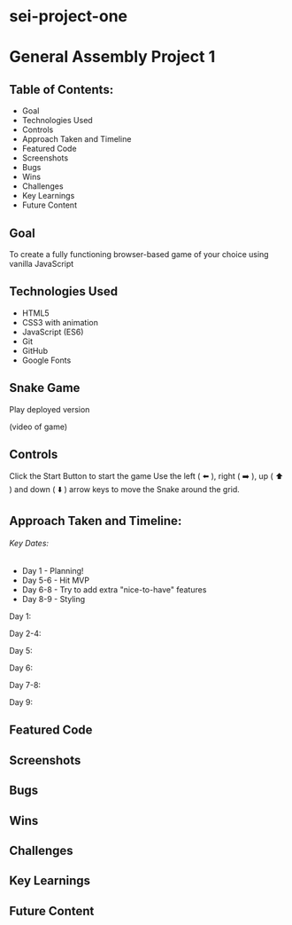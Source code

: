 # sei-project-one
# General Assembly Project 1

## Table of Contents:

* Goal
* Technologies Used
* Controls
* Approach Taken and Timeline
* Featured Code
* Screenshots
* Bugs
* Wins
* Challenges
* Key Learnings
* Future Content

## Goal
To create a fully functioning browser-based game of your choice using vanilla JavaScript

## Technologies Used
* HTML5 
* CSS3 with animation
* JavaScript (ES6)
* Git
* GitHub
* Google Fonts

## Snake Game
Play deployed version

(video of game)

## Controls
Click the Start Button to start the game
Use the left ( :arrow_left: ), right ( :arrow_right: ), up ( :arrow_up: ) and down ( :arrow_down: ) arrow keys to move the Snake around the grid.

## Approach Taken and Timeline:
###### Key Dates:

* Day 1 - Planning!
* Day 5-6 - Hit MVP
* Day 6-8 - Try to add extra "nice-to-have" features
* Day 8-9 - Styling

Day 1:

Day 2-4:

Day 5:

Day 6:

Day 7-8:

Day 9:

## Featured Code

## Screenshots

## Bugs

## Wins

## Challenges

## Key Learnings

## Future Content
